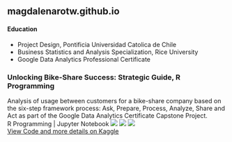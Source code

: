 ## magdalenarotw.github.io

#### Education
* Project Design, Pontificia Universidad Catolica de Chile
* Business Statistics and Analysis Specialization, Rice University
* Google Data Analytics Professional Certificate

### Unlocking Bike-Share Success: Strategic Guide, R Programming
Analysis of usage between customers for a bike-share company based on the six-step framework process: Ask, Prepare, Process, Analyze, Share and Act as part of the Google Data Analytics Certificate Capstone Project.
<br>
R Programming | Jupyter Notebook
<img src="/assets/images/bikeshare1.jpg?raw=true"/>
<img src="/assets/images/bikeshare2.jpg?raw=true"/>
<img src="/assets/images/bikeshare3.jpg?raw=true"/>
<br>
[View Code and more details on Kaggle](https://www.kaggle.com/code/mjrwww/unlocking-bike-share-success-strategic-guide)
  
